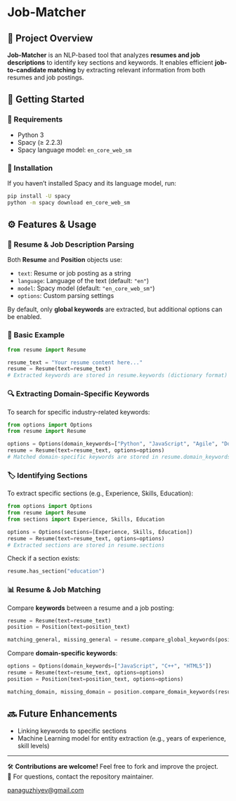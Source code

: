 # Job-Matcher

## 🔹 Project Overview

**Job-Matcher** is an NLP-based tool that analyzes **resumes and job descriptions** to identify key sections and keywords. It enables efficient **job-to-candidate matching** by extracting relevant information from both resumes and job postings.

## 🚀 Getting Started

### 📌 Requirements
- Python 3
- Spacy (≥ 2.2.3)
- Spacy language model: `en_core_web_sm`

### 🔧 Installation

If you haven’t installed Spacy and its language model, run:

```bash
pip install -U spacy  
python -m spacy download en_core_web_sm  
```

## ⚙️ Features & Usage

### 📍 Resume & Job Description Parsing

Both **Resume** and **Position** objects use:
- `text`: Resume or job posting as a string
- `language`: Language of the text (default: `"en"`)
- `model`: Spacy model (default: `"en_core_web_sm"`)
- `options`: Custom parsing settings

By default, only **global keywords** are extracted, but additional options can be enabled.

### 📌 Basic Example

```python
from resume import Resume

resume_text = "Your resume content here..."
resume = Resume(text=resume_text)
# Extracted keywords are stored in resume.keywords (dictionary format)
```

### 🔍 Extracting Domain-Specific Keywords

To search for specific industry-related keywords:

```python
from options import Options
from resume import Resume

options = Options(domain_keywords=["Python", "JavaScript", "Agile", "Docker"])
resume = Resume(text=resume_text, options=options)
# Matched domain-specific keywords are stored in resume.domain_keywords
```

### 🏷️ Identifying Sections

To extract specific sections (e.g., Experience, Skills, Education):

```python
from options import Options
from resume import Resume
from sections import Experience, Skills, Education

options = Options(sections=[Experience, Skills, Education])
resume = Resume(text=resume_text, options=options)
# Extracted sections are stored in resume.sections
```

Check if a section exists:

```python
resume.has_section("education")
```

### 📊 Resume & Job Matching

Compare **keywords** between a resume and a job posting:

```python
resume = Resume(text=resume_text)
position = Position(text=position_text)

matching_general, missing_general = resume.compare_global_keywords(position)
```

Compare **domain-specific keywords**:

```python
options = Options(domain_keywords=["JavaScript", "C++", "HTML5"])
resume = Resume(text=resume_text, options=options)
position = Position(text=position_text, options=options)

matching_domain, missing_domain = position.compare_domain_keywords(resume)
```

## 🔜 Future Enhancements

- Linking keywords to specific sections  
- Machine Learning model for entity extraction (e.g., years of experience, skill levels)  

---

🛠 **Contributions are welcome!** Feel free to fork and improve the project.  
📧 For questions, contact the repository maintainer.

panaguzhiyev@gmail.com
```
